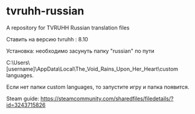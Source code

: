 # tvruhh-russian
A repository for TVRUHH Russian translation files	

Ставить на версию tvruhh : 8.10

Установка: необходимо засунуть папку "russian" по пути 

C:\Users\\[username]\AppData\Local\The_Void_Rains_Upon_Her_Heart\custom languages. 

Если нет папки custom languages, то запустите игру и папка появится.

Steam guide: https://steamcommunity.com/sharedfiles/filedetails/?id=3243715826                                                                 
